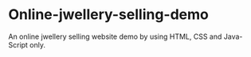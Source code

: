 # Online-jwellery-selling-demo
An online jwellery selling website demo by using HTML, CSS and Java-Script only.
